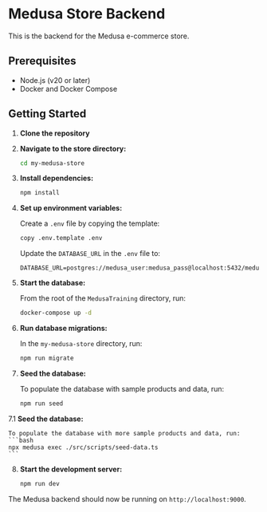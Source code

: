 # Medusa Store Backend

This is the backend for the Medusa e-commerce store.

## Prerequisites

- Node.js (v20 or later)
- Docker and Docker Compose

## Getting Started

1.  **Clone the repository**

2.  **Navigate to the store directory:**
    ```bash
    cd my-medusa-store
    ```

3.  **Install dependencies:**
    ```bash
    npm install
    ```

4.  **Set up environment variables:**

    Create a `.env` file by copying the template:
    ```bash
    copy .env.template .env
    ```

    Update the `DATABASE_URL` in the `.env` file to:
    ```
    DATABASE_URL=postgres://medusa_user:medusa_pass@localhost:5432/medusa_db
    ```

5.  **Start the database:**

    From the root of the `MedusaTraining` directory, run:
    ```bash
    docker-compose up -d
    ```

6.  **Run database migrations:**

    In the `my-medusa-store` directory, run:
    ```bash
    npm run migrate
    ```

7.  **Seed the database:**

    To populate the database with sample products and data, run:
    ```bash
    npm run seed
    ```

7.1  **Seed the database:**

    To populate the database with more sample products and data, run:
    ```bash
    npx medusa exec ./src/scripts/seed-data.ts
    ```

8.  **Start the development server:**
    ```bash
    npm run dev
    ```

The Medusa backend should now be running on `http://localhost:9000`.
